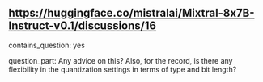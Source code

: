## https://huggingface.co/mistralai/Mixtral-8x7B-Instruct-v0.1/discussions/16

contains_question: yes

question_part: Any advice on this?
Also, for the record, is there any flexibility in the quantization settings in terms of type and bit length?